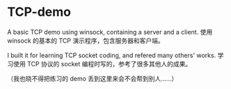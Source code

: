 # TCP-demo
A basic TCP demo using winsock, containing a server and a client.
使用 winsock 的基本的 TCP 演示程序，包含服务器和客户端。

I built it for learning TCP socket coding, and refered many others' works.
学习使用 TCP 协议的 socket 编程时写的，参考了很多其他人的成果。

（我也晓不得把练习的 demo 丢到这里来会不会帮到别人……）
